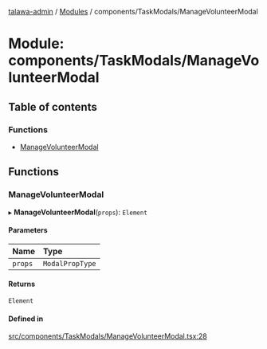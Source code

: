 [talawa-admin](../README.md) / [Modules](../modules.md) / components/TaskModals/ManageVolunteerModal

# Module: components/TaskModals/ManageVolunteerModal

## Table of contents

### Functions

- [ManageVolunteerModal](components_TaskModals_ManageVolunteerModal.md#managevolunteermodal)

## Functions

### ManageVolunteerModal

▸ **ManageVolunteerModal**(`props`): `Element`

#### Parameters

| Name | Type |
| :------ | :------ |
| `props` | `ModalPropType` |

#### Returns

`Element`

#### Defined in

[src/components/TaskModals/ManageVolunteerModal.tsx:28](https://github.com/PalisadoesFoundation/talawa-admin/blob/de1d4ad/src/components/TaskModals/ManageVolunteerModal.tsx#L28)
